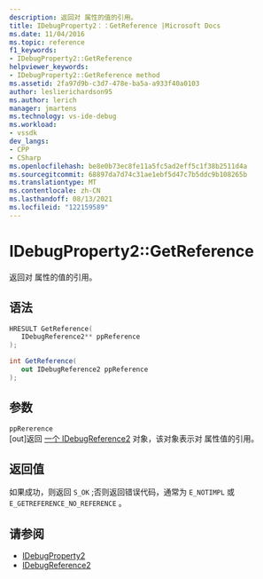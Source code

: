 ```yaml
---
description: 返回对 属性的值的引用。
title: IDebugProperty2：：GetReference |Microsoft Docs
ms.date: 11/04/2016
ms.topic: reference
f1_keywords:
- IDebugProperty2::GetReference
helpviewer_keywords:
- IDebugProperty2::GetReference method
ms.assetid: 2fa97d9b-c3d7-478e-ba5a-a933f40a0103
author: leslierichardson95
ms.author: lerich
manager: jmartens
ms.technology: vs-ide-debug
ms.workload:
- vssdk
dev_langs:
- CPP
- CSharp
ms.openlocfilehash: be8e0b73ec8fe11a5fc5ad2eff5c1f38b2511d4a
ms.sourcegitcommit: 68897da7d74c31ae1ebf5d47c7b5ddc9b108265b
ms.translationtype: MT
ms.contentlocale: zh-CN
ms.lasthandoff: 08/13/2021
ms.locfileid: "122159589"
---
```

# <a name="idebugproperty2getreference"></a>IDebugProperty2::GetReference
返回对 属性的值的引用。

## <a name="syntax"></a>语法

```cpp
HRESULT GetReference(
   IDebugReference2** ppReference
);
```

```csharp
int GetReference(
   out IDebugReference2 ppReference
);
```

## <a name="parameters"></a>参数
`ppRererence`\
[out]返回 [一个 IDebugReference2](../../../extensibility/debugger/reference/idebugreference2.md) 对象，该对象表示对 属性值的引用。

## <a name="return-value"></a>返回值
 如果成功，则返回 `S_OK` ;否则返回错误代码，通常为 `E_NOTIMPL` 或 `E_GETREFERENCE_NO_REFERENCE` 。

## <a name="see-also"></a>请参阅
- [IDebugProperty2](../../../extensibility/debugger/reference/idebugproperty2.md)
- [IDebugReference2](../../../extensibility/debugger/reference/idebugreference2.md)
